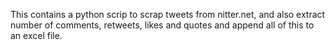 This contains a python scrip to scrap tweets from nitter.net,
and also extract number of comments, retweets, likes and quotes and 
append all of this to an excel file.
